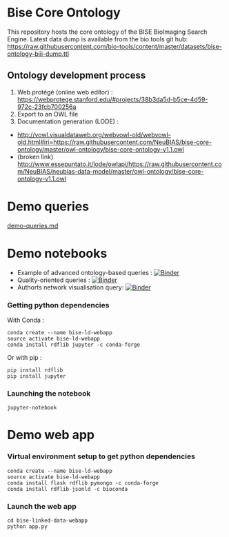 # Bise Core Ontology

This repository hosts the core ontology of the BISE BioImaging Search Engine. 
Latest data dump is available from the bio.tools git hub:  https://raw.githubusercontent.com/bio-tools/content/master/datasets/bise-ontology-biii-dump.ttl

## Ontology development process 
1. Web protégé (online web editor) : https://webprotege.stanford.edu/#projects/38b3da5d-b5ce-4d59-972c-23fcb700256a 
2. Export to an OWL file
3. Documentation generation (LODE) : 
  - http://vowl.visualdataweb.org/webvowl-old/webvowl-old.html#iri=https://raw.githubusercontent.com/NeuBIAS/bise-core-ontology/master/owl-ontology/bise-core-ontology-v1.1.owl
  - (broken link) http://www.essepuntato.it/lode/owlapi/https://raw.githubusercontent.com/NeuBIAS/neubias-data-model/master/owl-ontology/bise-core-ontology-v1.1.owl

# Demo queries
[demo-queries.md](demo-queries.md)

# Demo notebooks 
 - Example of advanced ontology-based queries : [![Binder](https://mybinder.org/badge_logo.svg)](https://mybinder.org/v2/gh/NeuBIAS/bise-core-ontology/master?filepath=advanced-queries-demo.ipynb)
 - Quality-oriented queries : [![Binder](https://mybinder.org/badge_logo.svg)](https://mybinder.org/v2/gh/NeuBIAS/bise-core-ontology/master?filepath=quality-curation-queries.ipynb)
 - Authorts network visualisation query:  [![Binder](https://mybinder.org/badge_logo.svg)](https://mybinder.org/v2/gh/NeuBIAS/bise-core-ontology/master?filepath=network-visualization-queries.ipynb)

### Getting python dependencies
With Conda :
```
conda create --name bise-ld-webapp
source activate bise-ld-webapp
conda install rdflib jupyter -c conda-forge
```
Or with pip :
```
pip install rdflib
pip install jupyter
```
### Launching the notebook
```
jupyter-notebook
```

 
# Demo web app
### Virtual environment setup to get python dependencies
```
conda create --name bise-ld-webapp
source activate bise-ld-webapp
conda install flask rdflib pymongo -c conda-forge
conda install rdflib-jsonld -c bioconda
```
### Launch the web app
```
cd bise-linked-data-webapp
python app.py
```
